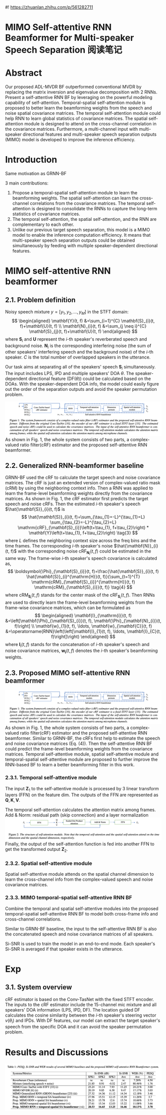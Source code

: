 #! https://zhuanlan.zhihu.com/p/561282711
# MIMO Self-attentive RNN Beamformer for Multi-speaker Speech Separation 阅读笔记

# Abstract
Our proposed ADL-MVDR BF outperformed conventional MVDR by replacing the matrix inversion and eigenvalue decomposition with 2 RNNs. Present a self-attentive RNN BF by leveraging on the powerful modeling capability of self-attention. Temporal-spatial self-attention module is proposed to better learn the beamforming weights from the speech and noise spatial covariance matrices. The temporal self-attention module could help RNN to learn global statistics of covariance matrices. The spatial self-attention module is designed to attend on the cross-channel correlation in the covariance matrices. Furthermore, a multi-channel input with multi-speaker directional features and multi-speaker speech separation outputs (MIMO) model is developed to improve the inference efficiency.

# Introduction
Same motivation as GRNN-BF

3 main contributions:
1. Propose a temporal-spatial self-attention module to learn the beamforming weights. The spatial self-attention can learn the cross-channel correlations from the covariance matrices. The temporal self-attention is designed to consolidate the RNNs to capture the long-term statistics of covariance matrices.
2. The temporal self-attention, the spatial self-attention, and the RNN are complementary to each other.
3. Unlike our previous target speech separation, this model is a MIMO model to enable the inference computation efficiency. It means that multi-speaker speech separation outputs could be obtained simultaneously by feeding with multiple speaker-dependent directional features.

# MIMO self-attentive RNN beamformer
## 2.1. Problem definition
Noisy speech mixture $y=[y_1,y_2,...,y_M]$ in the STFT domain:
$$
\begin{aligned}
\mathbf{Y}(t, f) &=\sum_{i=1}^{C} \mathbf{S}_{i}(t, f)+\mathbf{U}(t, f) \\
\mathbf{N}_{i}(t, f) &=\sum_{j \neq i}^{C} \mathbf{S}_{j}(t, f)+\mathbf{U}(t, f)
\end{aligned}
$$
where $\mathbf{S}_{i}$ and $\mathbf{U}$ represent the $i$-th speaker's reverberated speech and background noise. $\mathbf{N}_i$ is the corresponding interfering noise (the sum of other speakers' interfering speech and the background noise) of the $i$-th speaker. $C$ is the total number of overlapped speakers in the utterance.

Our task aims at separating all of the speakers' speech $\mathbf{S}_{i}$ simultaneously. The input includes LPS, IPD and multiple speakers' DOA $\theta$. The speaker-dependent directional feature (DF($\theta$)) could be calculated based on the DOAs. With the speaker-dependent DOA info, the model could easily figure out the order of the separation outputs and avoid the speaker permutation problem.

![](https://raw.githubusercontent.com/FYJNEVERFOLLOWS/Picture-Bed/main/202208/20220816154528.png)
As shown in Fig. 1, the whole system consists of two parts, a complex-valued ratio filter(cRF) estimator and the proposed self-attentive RNN beamformer.

## 2.2. Generalized RNN-beamformer baseline
GRNN-BF used the cRF to calculate the target speech and noise covariance matrices. The cRF is just an extended version of complex-valued ratio mask (cRM) by using the neighboring context info. Then a RNN was applied to learn the frame-level beamforming weights directly from the covariance matrices. As shown in Fig. 1, the cRF estimator first predicts the target speech and noise cRFs. Then the estimated $i$-th speaker's speech $\hat{\mathbf{S}}_{i}(t, f)$ is
$$
\hat{\mathbf{S}}_{i}(t, f)=\sum_{\tau_{1}=-L}^{\tau_{1}=L} \sum_{\tau_{2}=-L}^{\tau_{2}=L} \mathrm{cRF}_{\mathbf{S}_{i}}\left(t+\tau_{1}, f+\tau_{2}\right) * \mathbf{Y}\left(t+\tau_{1}, f+\tau_{2}\right)
\tag{3}
$$
where $L$ defines the neighboring context size across the freq bins and the time frames. The corresponding $i$-th speaker's noise $\hat{\mathbf{N}}_{i}(t, f)$ with the corresponding noise $\mathrm{cRF}_{\mathbf{N}_{i}}(t,f)$ could be estimated in the same way. The frame-wise $i$-th speaker's speech covariance is calculated as,
$$
\boldsymbol{\Phi}_{\mathbf{S}_{i}}(t, f)=\frac{\hat{\mathbf{S}}_{i}(t, f) \hat{\mathbf{S}}_{i}^{\mathrm{H}}(t, f)}{\sum_{t=1}^{T} \mathrm{cRM}_{\mathbf{S}_{i}}^{\mathrm{H}}(t, f) \mathrm{cRM}_{\mathbf{S}_{i}}(t, f)}
\tag{4}
$$
where $\mathrm{cRM}_{\mathbf{S}_{i}}(t, f)$ stands for the center mask of the $\mathrm{cRF}_{\mathbf{S}_{i}}(t, f)$. Then RNNs are used to directly learn the frame-level beamforming weights from the frame-wise covariance matrices, which can be formulated as
$$
\begin{aligned}
\mathbf{I}_{\mathrm{i}}(t, f) &=\left[\mathbf{\Phi}_{\mathbf{S}_{i}}(t, f), \mathbf{\Phi}_{\mathbf{N}_{i}}(t, f)\right] \\
\mathbf{w}_{1}(t, f), \ldots, \mathbf{w}_{\mathbf{C}}(t, f) &=\operatorname{RNN}\left(\left[\mathbf{I}_{1}(t, f), \ldots, \mathbf{I}_{C}(t, f)\right]\right)
\end{aligned}
$$
where $\mathbf{I}_{\mathrm{i}}(t, f)$ stands for the concatenation of $i$-th speaker's speech and noise covariance matrices, $\mathbf{w}_{\mathbf{i}}(t, f)$ denotes the $i$-th speaker's beamforming weights.

## 2.3. Proposed MIMO self-attentive RNN beamformer
![](https://raw.githubusercontent.com/FYJNEVERFOLLOWS/Picture-Bed/main/202208/20220816154528.png)
As shown in Fig. 1, the whole system consists of two parts, a complex-valued ratio filter(cRF) estimator and the proposed self-attentive RNN beamformer. Similar to GRNN-BF, the cRFs first help to estimate the speech and noise covariance matrices (Eq. (4)). Then the self-attentive RNN BF could predict the frame-level beamforming weights from the covariance matrices. Temporal self-attentive module, spatial self-attentive module and temporal-spatial self-attentive module are proposed to further improve the RNN-based BF to learn a better beamforming filter in this work.

### 2.3.1. Temporal self-attentive module
The input $\mathbf{Z}_1$ to the self-attentive module is processed by 3 linear transform layers (FFN) on the feature dim. The outputs of the FFN are represented as $\mathbf{Q},\mathbf{K},\mathbf{V}$.

The temporal self-attention calculates the attention matrix among frames.
Add & Norm: residual path (skip connection) and a layer normalization
![](https://raw.githubusercontent.com/FYJNEVERFOLLOWS/Picture-Bed/main/202208/20220816163345.png)
Finally, the output of the self-attention function is fed into another FFN to get the transformed output $\mathbf{Z}_2$.

### 2.3.2. Spatial self-attentive module
Spatial self-attentive module attends on the spatial channel dimension to learn the cross-channel info from the complex-valued speech and noise covariance matrices.

### 2.3.3. MIMO temporal-spatial self-attentive RNN BF
Combine the temporal and spatial self-attentive modules into the proposed temporal-spatial self-attentive RNN BF to model both cross-frame info and cross-channel correlations.

Similar to GRNN-BF baseline, the input to the self-attentive RNN BF is also the concatenated speech and noise covariance matrices of all speakers.

Si-SNR is used to train the model in an end-to-end mode. Each speaker's Si-SNR is averaged if that speaker exists in the utterance.

# Exp
## 3.1. System overview
cRF estimator is based on the Conv-TasNet with the fixed STFT encoder. The inputs to the cRF estimator include the 15-channel mic mixture and all speakers' DOA information (LPS, IPD, DF). The location guided DF calculates the cosine similarity between the $i$-th speaker's steering vector $v(\theta_i)$ and IPDs. With DF features, our model can extract the target speaker's speech from the specific DOA and it can avoid the speaker permutation problem.

# Results and Discussions
![](https://raw.githubusercontent.com/FYJNEVERFOLLOWS/Picture-Bed/main/202208/20220817105110.png)


